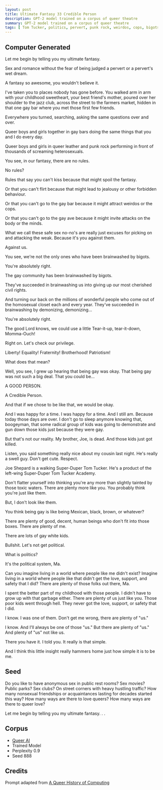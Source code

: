 ```yaml
---
layout: post
title: Ultimate Fantasy 33 Credible Person
description: GPT-2 model trained on a corpus of queer theatre
summary: GPT-2 model trained on a corpus of queer theatre
tags: [ Tom Tucker, politics, pervert, punk rock, weirdos, cops, bigots, civil rights, boogeyman, radical, gay bar, queer, GPT-2, RunwayML]
---
```


## Computer Generated

Let me begin by telling you my ultimate fantasy.

Sex and romance without the fear of being judged a pervert or a pervert's wet dream.

A fantasy so awesome, you wouldn't believe it.

I've taken you to places nobody has gone before. You walked arm in arm with your childhood sweetheart, your best friend's mother, poured over her shoulder to the jazz club, across the street to the farmers market, hidden in that one gay bar where you met those first few friends.

Everywhere you turned, searching, asking the same questions over and over.

Queer boys and girls together in gay bars doing the same things that you and I do every day.

Queer boys and girls in queer leather and punk rock performing in front of thousands of screaming heterosexuals.

You see, in our fantasy, there are no rules.

No rules?

Rules that say you can't kiss because that might spoil the fantasy.

Or that you can't flirt because that might lead to jealousy or other forbidden behaviour.

Or that you can't go to the gay bar because it might attract weirdos or the cops.

Or that you can't go to the gay ave because it might invite attacks on the body or the minds.

What we call these safe sex no-no's are really just excuses for picking on and attacking the weak. Because it's you against them.

Against us.

You see, we're not the only ones who have been brainwashed by bigots.

You're absolutely right.

The gay community has been brainwashed by bigots.

They've succeeded in brainwashing us into giving up our most cherished civil rights.

And turning our back on the millions of wonderful people who come out of the homosexual closet each and every year. They've succeeded in brainwashing by demonizing, demonizing...

You're absolutely right.

The good Lord knows, we could use a little Tear-it-up, tear-it-down, Momma-Ouch!

Right on. Let's check our privilege.

Liberty! Equality! Fraternity! Brotherhood! Patriotism!

What does that mean?

Well, you see, I grew up hearing that being gay was okay. That being gay was not such a big deal. That you could be...

A GOOD PERSON.

A Credible Person.

And that if we chose to be like that, we would be okay.

And I was happy for a time. I was happy for a time. And I still am. Because today those days are over. I don't go to sleep anymore knowing that, boogeyman, that some radical group of kids was going to demonstrate and gun down those kids just because they were gay.

But that's not our reality. My brother, Joe, is dead. And those kids just got killed.

Listen, you said something really nice about my cousin last night. He's really a swell guy. Don't get cute. Respect.

Joe Shepard is a walking Super-Duper Tom Tucker. He's a product of the left-wing Super-Duper Tom Tucker Academy.

Don't flatter yourself into thinking you're any more than slightly tainted by those toxic waters. There are plenty more like you. You probably think you're just like them.

But, I don't look like them.

You think being gay is like being Mexican, black, brown, or whatever?

There are plenty of good, decent, human beings who don't fit into those boxes. There are plenty of me.

There are lots of gay white kids.

Bullshit. Let's not get political.

What is politics?

It's the political system, Ma.

Can you imagine living in a world where people like me didn't exist? Imagine living in a world where people like that didn't get the love, support, and safety that I did? There are plenty of those folks out there, Ma.

I spent the better part of my childhood with those people. I didn't have to grow up with that garbage either. There are plenty of us just like you.
Those poor kids went through hell. They never got the love, support, or safety that I did.

I know. I was one of them. Don't get me wrong, there are plenty of "us."

I know. And I'll always be one of those "us." But there are plenty of "us." And plenty of "us" not like us.

There you have it. I told you. It really is that simple.

And I think this little insight really hammers home just how simple it is to be me.


## Seed

Do you like to have anonymous sex in public rest rooms? Sex movies? Public parks? Sex clubs? On street corners with heavy hustling traffic? How many nonsexual friendships or acquaintances lasting for decades started this way? How many ways are there to love queers? How many ways are there to queer love?

Let me begin by telling you my ultimate fantasy. . .

## Corpus

- [Queer AI](/queerai)
- Trained Model
- Perplexity 0.9
- Seed 888

## Credits

Prompt adapted from [A Queer History of Computing](https://rhizome.org/editorial/2013/feb/19/queer-computing-1/)
